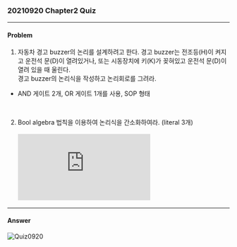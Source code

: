 ### 20210920 Chapter2 Quiz
--------------------------
#### Problem

1. 자동차 경고 buzzer의 논리를 설계하려고 한다. 경고 buzzer는 전조등(H)이 켜지고 운전석 문(D)이 열려있거나, 또는 시동장치에 키(K)가 꽂혀있고 운전석 문(D)이 열려 있을 때 울린다. <br/>
경고 buzzer의 논리식을 작성하고 논리회로를 그려라. <br/>
- AND 게이트 2개, OR 게이트 1개를 사용, SOP 형태
<br/>

2. Bool algebra 법칙을 이용하여 논리식을 간소화하여라. (literal 3개) <br/><br/>
![problem2](https://latex.codecogs.com/png.latex?F%3D%5Cbar%7BA%7D%5Cbar%7BC%7D&plus;ABC&plus;A%5Cbar%7BC%7D)
--------------------------
#### Answer

![Quiz0920](https://user-images.githubusercontent.com/65899774/135282659-88f1c2c7-3a9c-4136-858e-88f02b72861c.jpg)



